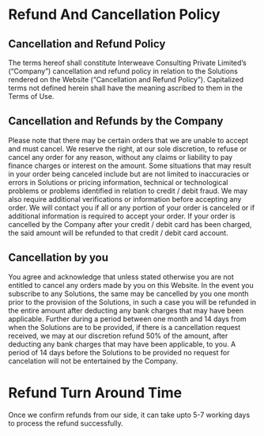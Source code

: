 # Refund And Cancellation Policy

## Cancellation and Refund Policy

The terms hereof shall constitute Interweave Consulting Private Limited’s (“Company”) cancellation and refund policy in relation to the Solutions rendered on the Website (“Cancellation and Refund Policy”). Capitalized terms not defined herein shall have the meaning ascribed to them in the Terms of Use.

## Cancellation and Refunds by the Company

Please note that there may be certain orders that we are unable to accept and must cancel. We reserve the right, at our sole discretion, to refuse or cancel any order for any reason, without any claims or liability to pay finance charges or interest on the amount. Some situations that may result in your order being canceled include but are not limited to inaccuracies or errors in Solutions or pricing information, technical or technological problems or problems identified in relation to credit / debit fraud. We may also require additional verifications or information before accepting any order. We will contact you if all or any portion of your order is canceled or if additional information is required to accept your order. If your order is cancelled by the Company after your credit / debit card has been charged, the said amount will be refunded to that credit / debit card account.

## Cancellation by you

You agree and acknowledge that unless stated otherwise you are not entitled to cancel any orders made by you on this Website. In the event you subscribe to any Solutions, the same may be cancelled by you one month prior to the provision of the Solutions, in such a case you will be refunded in the entire amount after deducting any bank charges that may have been applicable. Further during a period between one month and 14 days from when the Solutions are to be provided, if there is a cancellation request received, we may at our discretion refund 50% of the amount, after deducting any bank charges that may have been applicable, to you. A period of 14 days before the Solutions to be provided no request for cancelation will not be entertained by the Company.

# Refund Turn Around Time

Once we confirm refunds from our side, it can take upto 5-7 working days to process the refund successfully.
